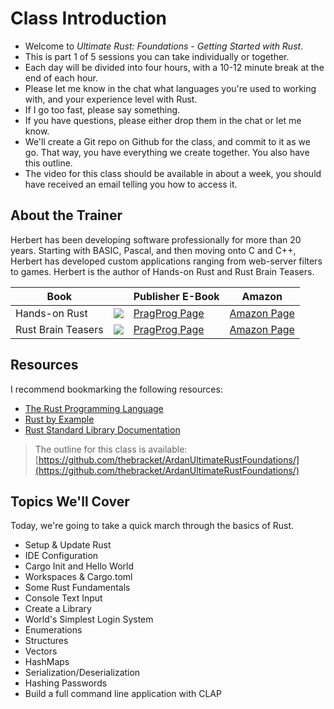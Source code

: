 # Class Introduction

* Welcome to *Ultimate Rust: Foundations - Getting Started with Rust*. 
* This is part 1 of 5 sessions you can take individually or together.
* Each day will be divided into four hours, with a 10-12 minute break at the end of each hour.
* Please let me know in the chat what languages you're used to working with, and your experience level with Rust.
* If I go too fast, please say something.
* If you have questions, please either drop them in the chat or let me know.
* We'll create a Git repo on Github for the class, and commit to it as we go. That way, you have everything we create together. You also have this outline.
* The video for this class should be available in about a week, you should have received an email telling you how to access it.

## About the Trainer

Herbert has been developing software professionally for more than 20 years. Starting with BASIC, Pascal, and then moving onto C and C++, Herbert has developed custom applications ranging from web-server filters to games. Herbert is the author of Hands-on Rust and Rust Brain Teasers.

| Book | | Publisher E-Book | Amazon |
|------|-| -----------------|--------|
| Hands-on Rust | ![](/images/Hands-on%20Rust.png) | [PragProg Page](https://pragprog.com/titles/hwrust/hands-on-rust/) | [Amazon Page](https://www.amazon.com/Hands-Rust-Effective-Learning-Development/dp/1680508164) |
| Rust Brain Teasers | ![](/images/Rust%20Brain%20Teasers.png) | [PragProg Page](https://pragprog.com/titles/hwrustbrain/rust-brain-teasers/) | [Amazon Page](https://www.amazon.com/Rust-Brain-Teasers-Pragmatic-Programmers/dp/1680509179) |

## Resources

I recommend bookmarking the following resources:

* [The Rust Programming Language](https://doc.rust-lang.org/book/)
* [Rust by Example](https://doc.rust-lang.org/rust-by-example/)
* [Rust Standard Library Documentation](https://doc.rust-lang.org/std/)

> The outline for this class is available: [https://github.com/thebracket/ArdanUltimateRustFoundations/](https://github.com/thebracket/ArdanUltimateRustFoundations/)

## Topics We'll Cover

Today, we're going to take a quick march through the basics of Rust.

* Setup & Update Rust
* IDE Configuration
* Cargo Init and Hello World
* Workspaces & Cargo.toml
* Some Rust Fundamentals
* Console Text Input
* Create a Library
* World's Simplest Login System
* Enumerations
* Structures
* Vectors
* HashMaps
* Serialization/Deserialization
* Hashing Passwords
* Build a full command line application with CLAP
